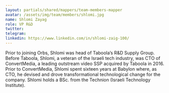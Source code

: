 ```yaml
---
layout: partials/shared/mappers/team-members-mapper
avatar: /assets/img/team/members/shlomi.jpg
name: Shlomi Zayag
role: VP R&D
twitter:
telegram:
linkedin: https://www.linkedin.com/in/shlomi-zaig-100/
---
```



Prior to joining Orbs, Shlomi was head of Taboola’s R&D Supply Group. Before Taboola, Shlomi, a veteran of the Israeli tech industry, was CTO of ConvertMedia, a leading outstream video SSP acquired by Taboola in 2016. Prior to ConvertMedia, Shlomi spent sixteen years at Babylon where, as CTO, he devised and drove transformational technological change for the company. Shlomi holds a BSc. from the Technion (Israeli Technology Institute).